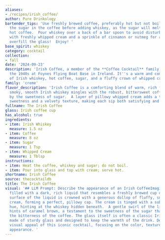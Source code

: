 ```yaml
---
aliases:
- /recipes/irish_coffee/
author: Pure Drinkology
bartender_tips: 'Use freshly brewed coffee, preferably hot but not boiling.  Dissolve
  the sugar in the coffee before adding whiskey, as the sugar will melt better in
  hot coffee.  Pour whiskey over a back of a bar spoon to avoid disturbing the coffee.  Top
  with freshly whipped cream and a sprinkle of cinnamon or nutmeg for a classic touch.  Don''t
  overfill the glass!  Enjoy! '
base_spirit: whiskey
category: cocktail
collection:
- fall
date: '2024-09-23'
description: 'Irish Coffee, a member of the **Coffee Cocktail** family, was born in
  the 1940s at Foynes Flying Boat Base in Ireland. It''s a warm and comforting blend
  of Irish whiskey, hot coffee, sugar, and a fluffy crown of whipped cream. '
family: 'creme'
flavor_description: 'Irish Coffee is a comforting blend of warm, rich flavors. The
  smoky, smooth Irish whiskey mingles with the robust, bittersweet coffee, balanced
  by the sweetness of sugar.  A layer of pillowy whipped cream adds a touch of airy
  sweetness and a velvety texture, making each sip both satisfying and decadent. '
fullname: The Irish Coffee
glass: Irish coffee cup
has_alcohol: true
ingredients:
- item: Irish Whiskey
  measure: 1.5 oz
- item: Coffee
  measure: 8 oz
- item: Sugar
  measure: 1 Tsp
- item: Whipped Cream
  measure: 1 Tblsp
instructions:
- item: Heat the coffee, whiskey and sugar; do not boil.
- item: Pour into glass and top with cream; serve hot.
shortname: Irish Coffee
source: thecocktaildb
title: The Irish Coffee
visual: '## LLM Prompt: Describe the appearance of an Irish CoffeeImagine a tall glass
  filled with a dark, rich liquid that resembles a freshly brewed cup of coffee. The
  surface of the liquid is crowned with a generous dollop of fluffy, snow-white whipped
  cream, forming a perfect, pillowy cap. The cream is tinged with a subtle golden
  hue, hinting at the whiskey hidden beneath.  A gentle swirl of the liquid reveals
  hints of caramel brown, a testament to the sweetness of the sugar that balances
  the bitterness of the coffee. The glass itself is often a classic Irish coffee mug,
  made of sturdy glass and designed to keep the warmth of the drink. Describe the
  visual appeal of this iconic cocktail, focusing on the color, texture, and overall
  appearance. '
---
```



